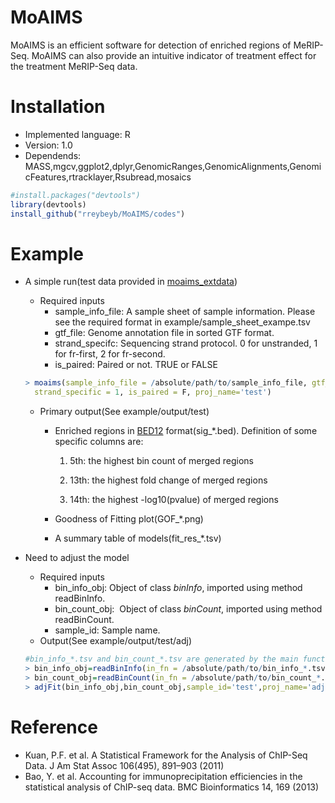 # MoAIMS

MoAIMS is an efficient software for detection of enriched regions of MeRIP-Seq. MoAIMS can also provide an intuitive indicator of treatment effect for the treatment MeRIP-Seq data.

# Installation
- Implemented language: R
- Version: 1.0
- Dependends: MASS,mgcv,ggplot2,dplyr,GenomicRanges,GenomicAlignments,GenomicFeatures,rtracklayer,Rsubread,mosaics
```R
#install.packages("devtools")
library(devtools)
install_github("rreybeyb/MoAIMS/codes")
```

  

# Example

- A simple run(test data provided in [moaims_extdata](https://drive.google.com/drive/folders/1oS47qt2ikiMJN9AAqqUgXUIXbf7XW9YW?usp=sharing))

  - Required inputs
    - sample_info_file: A sample sheet of sample information. Please see the required format in example/sample_sheet_exampe.tsv
    - gtf_file: Genome annotation file in sorted GTF format.
    - strand_specifc: Sequencing strand protocol. 0 for unstranded, 1 for fr-first, 2 for fr-second.
    - is_paired: Paired or not. TRUE or FALSE

  ```R
  > moaims(sample_info_file = /absolute/path/to/sample_info_file, gtf_file =/absolute/path/to/gtf_file,
    strand_specific = 1, is_paired = F, proj_name='test')
  ```
  - Primary output(See example/output/test)
    - Enriched regions in [BED12](https://genome.ucsc.edu/FAQ/FAQformat.html#format1) format(sig_*.bed). Definition of some specific columns are:

      1) 5th: the highest bin count of merged regions

      2) 13th: the highest fold change of merged regions

      3) 14th: the highest -log10(pvalue) of merged regions

    - Goodness of Fitting plot(GOF_*.png)

    - A summary table of models(fit_res_*.tsv)

- Need to adjust the model
  - Required inputs
    - bin_info_obj: Object of class *binInfo*, imported using method readBinInfo.
    - bin_count_obj:  Object of class *binCount*, imported using method readBinCount.
    - sample_id: Sample name.
  - Output(See example/output/test/adj)
  ```R
  #bin_info_*.tsv and bin_count_*.tsv are generated by the main function 'moaims' when setting output_intmd=T(default)
  > bin_info_obj=readBinInfo(in_fn = /absolute/path/to/bin_info_*.tsv)
  > bin_count_obj=readBinCount(in_fn = /absolute/path/to/bin_count_*.tsv)
  > adjFit(bin_info_obj,bin_count_obj,sample_id='test',proj_name='adj')
  ```

# Reference
- Kuan, P.F. et al. A Statistical Framework for the Analysis of ChIP-Seq Data. J Am Stat Assoc 106(495), 891–903 (2011)
- Bao, Y. et al. Accounting for immunoprecipitation efficiencies in the statistical analysis of ChIP-seq data. BMC Bioinformatics 14, 169 (2013)

